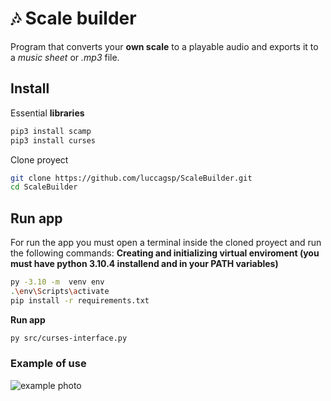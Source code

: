 
# 🎶 Scale builder 

Program that converts your **own scale** to a playable audio and exports it to a *music sheet* or *.mp3* file.

## Install
Essential **libraries**
```bash
pip3 install scamp
pip3 install curses
```
Clone proyect
```bash
git clone https://github.com/luccagsp/ScaleBuilder.git
cd ScaleBuilder
```

## Run app
For run the app you must open a terminal inside the cloned proyect and run the following commands:
**Creating and initializing virtual enviroment (you must have python 3.10.4 installend and in your PATH variables)**
```bash
py -3.10 -m  venv env
.\env\Scripts\activate
pip install -r requirements.txt
```
**Run app**
```bash
py src/curses-interface.py
```
### Example of use
![example photo](https://i.gyazo.com/d0b6d634841bb6a450ee39bbba4f5409.png)

